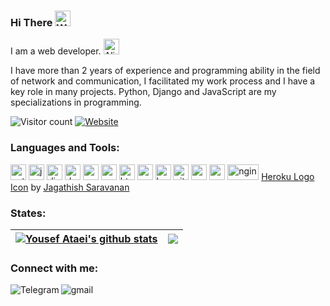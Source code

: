 ### Hi There <img src="https://raw.githubusercontent.com/Tarikul-Islam-Anik/Animated-Fluent-Emojis/master/Emojis/Hand%20gestures/Waving%20Hand%20Light%20Skin%20Tone.png" alt="Waving Hand Light Skin Tone" width="25" height="25" />

I am a web developer. <img src="https://raw.githubusercontent.com/Tarikul-Islam-Anik/Animated-Fluent-Emojis/master/Emojis/Smilies/Alien.png" alt="Alien" width="25" height="25" />

I have more than 2 years of experience and programming ability in the field of network and communication, I facilitated my work process and I have a key role in many projects. Python, Django and JavaScript are my specializations in programming.

![Visitor count](https://shields-io-visitor-counter.herokuapp.com/badge?page=uataei)
[![Website](https://img.shields.io/website?down_color=blue&down_message=blue&up_color=yellow&up_message=my%20resume&url=https%3A%2F%2Fuataei.github.io%2F)](https://uataei.github.io)


<h3 align="left">Languages and Tools:</h3>
<p align="left">    
<img src="https://uxwing.com/wp-content/themes/uxwing/download/brands-and-social-media/python-programming-language-icon.svg" alt="python" height="25"/>
<img src="https://uxwing.com/wp-content/themes/uxwing/download/brands-and-social-media/javascript-programming-language-icon.svg" alt="javascipt" height="25"/>
<img src="https://uxwing.com/wp-content/themes/uxwing/download/brands-and-social-media/django-icon.svg" alt="django" height="25">
<img src="https://uxwing.com/wp-content/themes/uxwing/download/brands-and-social-media/docker-icon.svg" alt="docker" height="25"/>
<img src="https://uxwing.com/wp-content/themes/uxwing/download/brands-and-social-media/postman-icon.svg" alt="postman" height="25"/>
<img src="https://uxwing.com/wp-content/themes/uxwing/download/brands-and-social-media/mongodb-icon.svg" alt="mongodb" height="25"/>
<img src="https://uxwing.com/wp-content/themes/uxwing/download/brands-and-social-media/html-icon.svg" alt="html5" height="25"/>
<img src="https://uxwing.com/wp-content/themes/uxwing/download/brands-and-social-media/css-icon.svg" alt="css" height="25"/>
<img src="https://uxwing.com/wp-content/themes/uxwing/download/brands-and-social-media/heroku-icon.svg" alt="heroku" height="25"/>
<img src="https://uxwing.com/wp-content/themes/uxwing/download/brands-and-social-media/git-icon.svg" alt="git" height="25"/>
<img src="https://uxwing.com/wp-content/themes/uxwing/download/brands-and-social-media/visual-studio-code-icon.svg" alt="vscode" height="25"/>
<img src="https://uxwing.com/wp-content/themes/uxwing/download/brands-and-social-media/postgresql-icon.svg" alt="postgresql" height="25"/>
<img src="https://uxwing.com/wp-content/themes/uxwing/download/brands-and-social-media/nginx-icon.svg" alt="nginx" width="50" height="25"/>
<a href="https://iconscout.com/icons/heroku" target="_blank">Heroku Logo Icon</a> by <a href="https://iconscout.com/contributors/jagathish" target="_blank">Jagathish Saravanan</a>
</p>


<h3 align="left">States:</h3>

| <a href="https://github.com/anuraghazra/github-readme-stats"><img align="center" src="https://github-readme-stats.vercel.app/api?username=uataei&show_icons=true&include_all_commits=true&hide_border=true" alt="Yousef Ataei's github stats" /></a> | <a href="https://github.com/anuraghazra/github-readme-stats"><img align="center" src="https://github-readme-stats.vercel.app/api/top-langs/?username=uataei&layout=compact&hide_border=true" /></a> |
| ------------- | ------------- |


<h3 align="left">Connect with me:</h3>

[<img align="left" alt="Telegram" src="https://img.shields.io/badge/Telegram-%230077B5.svg?&style=for-the-badge&logo=telegram&logoColor=white" />](https://t.me/uataei)
[<img align="left" alt="gmail" src="https://img.shields.io/badge/Gmail-%2312100E.svg?&style=for-the-badge&logo=gmail&logoColor=white" />](mailto:ataeiu@gmail.com)
